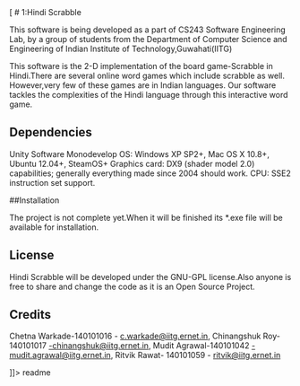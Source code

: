 <snippet>
    <content>[
# 1:Hindi Scrabble

This software is being developed as a part of CS243 Software Engineering Lab, by a group of students from the Department of Computer Science and Engineering of Indian Institute of Technology,Guwahati(IITG)

This software is the 2-D implementation of the board game-Scrabble in Hindi.There are several online word games which include scrabble as well. However,very few of these games are in Indian languages. Our software tackles the complexities of the Hindi language through this interactive word game.

## Dependencies

Unity Software
Monodevelop
OS: Windows XP SP2+, Mac OS X 10.8+, Ubuntu 12.04+, SteamOS+
Graphics card: DX9 (shader model 2.0) capabilities; generally everything made since 2004 should work.
CPU: SSE2 instruction set support.

##Installation

The project is not complete yet.When it will be finished its *.exe file will be available for installation.

## License

Hindi Scrabble will be developed under the GNU-GPL license.Also anyone is free to share and change the code as it is an Open Source Project.

## Credits

Chetna Warkade-140101016   - c.warkade@iitg.ernet.in,
Chinangshuk Roy- 140101017  -chinangshuk@iitg.ernet.in,
Mudit Agrawal-140101042     -mudit.agrawal@iitg.ernet.in,
Ritvik Rawat- 140101059 - ritvik@iitg.ernet.in

]]></content>
    <tabTrigger>readme</tabTrigger>
</snippet>